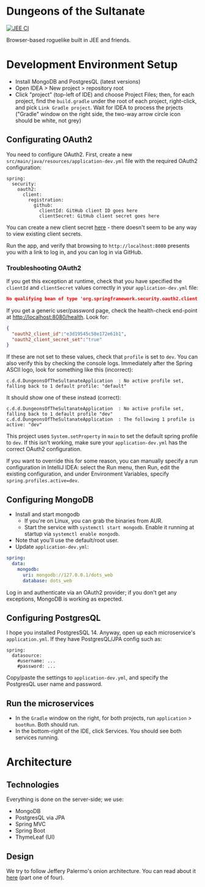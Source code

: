# Dungeons of the Sultanate

[![JEE CI](https://github.com/nightblade9/dungeons-of-the-sultanate/actions/workflows/ci.yml/badge.svg)](https://github.com/nightblade9/dungeons-of-the-sultanate/actions/workflows/ci.yml)

Browser-based roguelike built in JEE and friends.

# Development Environment Setup

- Install MongoDB and PostgresQL (latest versions)
- Open IDEA > New project > repository root
- Click "project" (top-left of IDE) and choose Project Files; then, for each project, find the `build.gradle` under the root of each project, right-click, and pick `Link Gradle project`. Wait for IDEA to process the prjects ("Gradle" window on the right side, the two-way arrow circle icon should be white, not grey)

## Configurating OAuth2

You need to configure OAuth2. First, create a new `src/main/java/resources/application-dev.yml` file with the required OAuth2 configuration:

```
spring:
  security:
    oauth2:
      client:
        registration:
          github:
            clientId: GitHub client ID goes here
            clientSecret: GitHub client secret goes here
```

You can create a new client secret [here](https://github.com/settings/developers) - there doesn't seem to be any way to view existing client secrets.

Run the app, and verify that browsing to `http://localhost:8080` presents you with a link to log in, and you can log in via GitHub.

### Troubleshooting OAuth2

If you get this exception at runtime, check that you have specified the `clientId` and `clientSecret` values correctly in your `application-dev.yml` file:

```json
No qualifying bean of type 'org.springframework.security.oauth2.client.registration.ClientRegistrationRepository' available
```

If you get a generic user/password page, check the health-check end-point at [http://localhost:8080/health](http://localhost:8080/health). Look for:

```json
{
  "oauth2_client_id":"e3d19545c58e172e61b1",
  "oauth2_client_secret_set":"true"
}
```

If these are not set to these values, check that `profile` is set to `dev`.  You can also verify this by checking the console logs. Immediately after the Spring ASCII logo, look for something like this (incorrect):

```
c.d.d.DungeonsOfTheSultanateApplication  : No active profile set, falling back to 1 default profile: "default"
```

It should show one of these instead (correct):

```
c.d.d.DungeonsOfTheSultanateApplication  : No active profile set, falling back to 1 default profile "dev"
c.d.d.DungeonsOfTheSultanateApplication  : The following 1 profile is active: "dev"
```

This project uses `System.setProperty` in `main` to set the default spring profile to `dev`. If this isn't working, make sure your `application-dev.yml` has the correct OAuth2 configuration.

If you want to override this for some reason, you can manually specify a run configuration in IntelliJ IDEA: select the Run menu, then Run, edit the existing configuration, and under Environment Variables, specify `spring.profiles.active=dev`.

## Configuring MongoDB

- Install and start mongodb 
  - If you're on Linux, you can grab the binaries from AUR.
  - Start the service with `systemctl start mongodb`. Enable it running at startup via `systemctl enable mongodb`.
- Note that you'll use the default/root user.
- Update `application-dev.yml`:

```yaml
spring:
  data:
    mongodb:
      uri: mongodb://127.0.0.1/dots_web
      database: dots_web
```

Log in and authenticate via an OAuth2 provider; if you don't get any exceptions, MongoDB is working as expected.

## Configuring PostgresQL

I hope you installed PostgresSQL 14. Anyway, open up each microservice's `application.yml`. If they have PostgresQL/JPA config such as:

```
spring:
  datasource:
    #username: ...
    #password: ...
```

Copy/paste the settings to `application-dev.yml`, and specify the PostgresQL user name and password.

## Run the microservices

- In the `Gradle` window on the right, for both projects, run `application` > `bootRun`.  Both should run.
- In the bottom-right of the IDE, click Services. You should see both services running.


# Architecture

## Technologies

Everything is done on the server-side; we use:

- MongoDB
- PostgresQL via JPA
- Spring MVC
- Spring Boot
- ThymeLeaf (UI)

## Design

We try to follow Jeffery Palermo's onion architecture. You can read about it [here](https://jeffreypalermo.com/2008/07/the-onion-architecture-part-1/) (part one of four).
